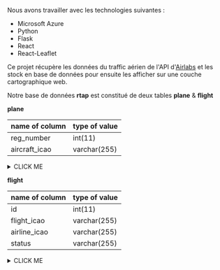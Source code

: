 Nous avons travailler avec les technologies suivantes :

- Microsoft Azure
- Python
- Flask
- React
- React-Leaflet


Ce projet récupère les données du traffic aérien de l'API d'[Airlabs](https://airlabs.co/) et les stock en base de données pour ensuite les afficher sur une couche cartographique web. 

Notre base de données **rtap** est constitué de deux tables **plane** & **flight**


**plane**

| name of column | type of value |
| --- | --- |
| reg_number  | int(11) |
| aircraft_icao | varchar(255) |
<details><summary>CLICK ME</summary>
<p>

#### plane

    ```sql
    CREATE TABLE plane 
    (
    reg_number int,
    aircraft_icao VARCHAR(255) 
    )
    ```

</p>
</details>


**flight**

| name of column | type of value |
| --- | --- |
| id  | int(11) |
| flight_icao | varchar(255) |
| airline_icao | varchar(255) |
| status | varchar(255) |

<details><summary>CLICK ME</summary>
<p>

#### flight

    ```sql
    CREATE TABLE flight
    (
        id int,
        flight_icao VARCHAR(255),
        airline_icao  VARCHAR(255),
        status VARCHAR(255)
    )
    ```

</p>
</details>


